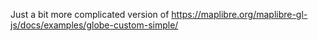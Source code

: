 Just a bit more complicated version of <https://maplibre.org/maplibre-gl-js/docs/examples/globe-custom-simple/>